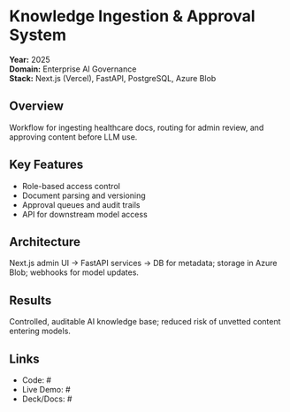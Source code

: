 # Knowledge Ingestion & Approval System

**Year:** 2025  
**Domain:** Enterprise AI Governance  
**Stack:** Next.js (Vercel), FastAPI, PostgreSQL, Azure Blob

## Overview
Workflow for ingesting healthcare docs, routing for admin review, and approving content before LLM use.

## Key Features
- Role-based access control
- Document parsing and versioning
- Approval queues and audit trails
- API for downstream model access

## Architecture
Next.js admin UI → FastAPI services → DB for metadata; storage in Azure Blob; webhooks for model updates.

## Results
Controlled, auditable AI knowledge base; reduced risk of unvetted content entering models.

## Links
- Code: #
- Live Demo: #
- Deck/Docs: #
